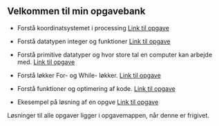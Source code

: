 ## Velkommen til min opgavebank
- Forstå koordinatsystemet i processing [Link til opgave](https://github.com/ChrisBruhn/HTX/tree/master/uge37/opgave.txt)
- Forstå datatypen integer og funktioner [Link til opgave](https://github.com/ChrisBruhn/HTX/tree/master/uge38/opgave.txt)
- Forstå primitive datatyper og hvor store tal en computer kan arbejde med. [Link til opgave](https://github.com/ChrisBruhn/HTX/tree/master/uge38/opgave.txt) 
- Forstå løkker For- og While- løkker. [Link til opgave](https://github.com/ChrisBruhn/HTX/tree/master/uge41/opgave.txt) 
- Forstå funktioner og optimering af kode. [Link til opgave](https://github.com/ChrisBruhn/HTX/tree/master/uge43/opgave.txt) 

- Ekesempel på løsning af en opgve [Link til opgave](https://github.com/ChrisBruhn/HTX/tree/master/uge38/datatypechar.txt)

Løsninger til alle opgaver ligger i opgavemappen, når denne er frigivet.

